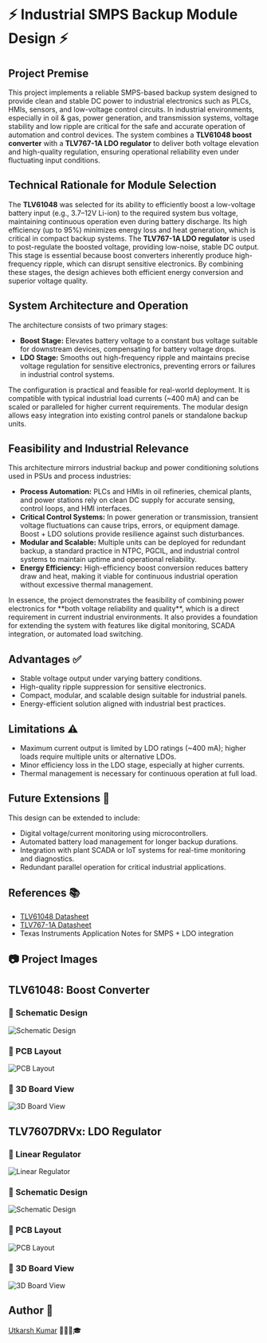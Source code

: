 <h1>⚡ Industrial SMPS Backup Module Design ⚡</h1>

<h2>Project Premise</h2>
<p>
This project implements a reliable SMPS-based backup system designed to provide clean and stable DC power to industrial electronics such as PLCs, HMIs, sensors, and low-voltage control circuits. In industrial environments, especially in oil & gas, power generation, and transmission systems, voltage stability and low ripple are critical for the safe and accurate operation of automation and control devices. 
The system combines a <strong>TLV61048 boost converter</strong> with a <strong>TLV767-1A LDO regulator</strong> to deliver both voltage elevation and high-quality regulation, ensuring operational reliability even under fluctuating input conditions.
</p>

<h2>Technical Rationale for Module Selection</h2>
<p>
The <strong>TLV61048</strong> was selected for its ability to efficiently boost a low-voltage battery input (e.g., 3.7–12V Li-ion) to the required system bus voltage, maintaining continuous operation even during battery discharge. Its high efficiency (up to 95%) minimizes energy loss and heat generation, which is critical in compact backup systems.  
The <strong>TLV767-1A LDO regulator</strong> is used to post-regulate the boosted voltage, providing low-noise, stable DC output. This stage is essential because boost converters inherently produce high-frequency ripple, which can disrupt sensitive electronics. By combining these stages, the design achieves both efficient energy conversion and superior voltage quality.
</p>

<h2>System Architecture and Operation</h2>
<p>
The architecture consists of two primary stages:
<ul>
  <li><strong>Boost Stage:</strong> Elevates battery voltage to a constant bus voltage suitable for downstream devices, compensating for battery voltage drops.</li>
  <li><strong>LDO Stage:</strong> Smooths out high-frequency ripple and maintains precise voltage regulation for sensitive electronics, preventing errors or failures in industrial control systems.</li>
</ul>
</p>
<p>
The configuration is practical and feasible for real-world deployment. It is compatible with typical industrial load currents (~400 mA) and can be scaled or paralleled for higher current requirements. The modular design allows easy integration into existing control panels or standalone backup units.
</p>

<h2>Feasibility and Industrial Relevance</h2>
<p>
This architecture mirrors industrial backup and power conditioning solutions used in PSUs and process industries:
<ul>
  <li><strong>Process Automation:</strong> PLCs and HMIs in oil refineries, chemical plants, and power stations rely on clean DC supply for accurate sensing, control loops, and HMI interfaces.</li>
  <li><strong>Critical Control Systems:</strong> In power generation or transmission, transient voltage fluctuations can cause trips, errors, or equipment damage. Boost + LDO solutions provide resilience against such disturbances.</li>
  <li><strong>Modular and Scalable:</strong> Multiple units can be deployed for redundant backup, a standard practice in NTPC, PGCIL, and industrial control systems to maintain uptime and operational reliability.</li>
  <li><strong>Energy Efficiency:</strong> High-efficiency boost conversion reduces battery draw and heat, making it viable for continuous industrial operation without excessive thermal management.</li>
</ul>
</p>
<p>
In essence, the project demonstrates the feasibility of combining power electronics for **both voltage reliability and quality**, which is a direct requirement in current industrial environments. It also provides a foundation for extending the system with features like digital monitoring, SCADA integration, or automated load switching.
</p>

<h2>Advantages ✅</h2>
<ul>
  <li>Stable voltage output under varying battery conditions.</li>
  <li>High-quality ripple suppression for sensitive electronics.</li>
  <li>Compact, modular, and scalable design suitable for industrial panels.</li>
  <li>Energy-efficient solution aligned with industrial best practices.</li>
</ul>

<h2>Limitations ⚠️</h2>
<ul>
  <li>Maximum current output is limited by LDO ratings (~400 mA); higher loads require multiple units or alternative LDOs.</li>
  <li>Minor efficiency loss in the LDO stage, especially at higher currents.</li>
  <li>Thermal management is necessary for continuous operation at full load.</li>
</ul>

<h2>Future Extensions 🔧</h2>
<p>
This design can be extended to include:
<ul>
  <li>Digital voltage/current monitoring using microcontrollers.</li>
  <li>Automated battery load management for longer backup durations.</li>
  <li>Integration with plant SCADA or IoT systems for real-time monitoring and diagnostics.</li>
  <li>Redundant parallel operation for critical industrial applications.</li>
</ul>
</p>

<h2>References 📚</h2>
<ul>
  <li><a href="https://www.ti.com/lit/ds/symlink/tlv61048.pdf">TLV61048 Datasheet</a></li>
  <li><a href="https://www.ti.com/lit/ds/symlink/tlv767.pdf">TLV767-1A Datasheet</a></li>
  <li>Texas Instruments Application Notes for SMPS + LDO integration</li>
</ul>

<h2>📷 Project Images</h2>
<h2>TLV61048: Boost Converter</h2>
<h3>🔹 Schematic Design</h3>
<img src="https://github.com/utkarsh-kumar4/Industrial-SMPS-Backup-Module-Design/blob/main/TLV61048/Schematic%20Design.png" alt="Schematic Design">
<h3>🔹 PCB Layout</h3>
<img src="https://github.com/utkarsh-kumar4/Industrial-SMPS-Backup-Module-Design/blob/main/TLV61048/PCB%20Layout.png" alt="PCB Layout">
<h3>🔹 3D Board View</h3>
<img src="https://github.com/utkarsh-kumar4/Industrial-SMPS-Backup-Module-Design/blob/main/TLV61048/3D%20Board%20View.png" alt="3D Board View">

<h2>TLV7607DRVx: LDO Regulator</h2>
<h3>🔹 Linear Regulator</h3>
<img src="https://github.com/utkarsh-kumar4/Industrial-SMPS-Backup-Module-Design/blob/main/TLV76701DRVx/Linear%20Regulator.png" alt="Linear Regulator">
<h3>🔹 Schematic Design</h3>
<img src="https://github.com/utkarsh-kumar4/Industrial-SMPS-Backup-Module-Design/blob/main/TLV76701DRVx/Schematic%20Design.png" alt="Schematic Design">
<h3>🔹 PCB Layout</h3>
<img src="https://github.com/utkarsh-kumar4/Industrial-SMPS-Backup-Module-Design/blob/main/TLV76701DRVx/PCB%20Layout.png" alt="PCB Layout">
<h3>🔹 3D Board View</h3>
<img src="https://github.com/utkarsh-kumar4/Industrial-SMPS-Backup-Module-Design/blob/main/TLV76701DRVx/3D%20Board%20View.png" alt="3D Board View">

<h2>Author 👤</h2>
<p><a href="https://github.com/utkarsh-kumar4">Utkarsh Kumar</a> 👨🏻‍💻🎓</p>
